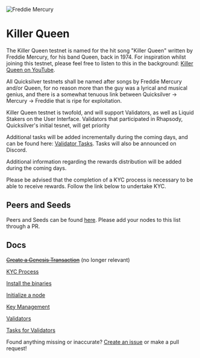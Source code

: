 ![Freddie Mercury](https://static.miraheze.org/nonciclopediawiki/thumb/8/84/Freddie_Mercury_simpson.png/200px-Freddie_Mercury_simpson.png)

# Killer Queen
The Killer Queen testnet is named for the hit song "Killer Queen" written by Freddie Mercury, for his band Queen, back in 1974. For inspiration whilst joining this testnet, please feel free to listen to this in the background: [Killer Queen on YouTube](https://www.youtube.com/watch?v=2ZBtPf7FOoM).

All Quicksilver testnets shall be named after songs by Freddie Mercury and/or Queen, for no reason more than the guy was a lyrical and musical genius, and there is a somewhat tenuous link between Quicksilver -> Mercury -> Freddie that is ripe for exploitation. 

Killer Queen testnet is twofold, and will support Validators, as well as Liquid Stakers on the User Interface. Validators that participated in Rhapsody, Quicksilver's initial tesnet, will get priority 

Additional tasks will be added incrementally during the coming days, and can be found here: [Validator Tasks](/killerqueen/VALIDATOR_TASKS.md). Tasks will also be announced on Discord.

Additional information regarding the rewards distribution will be added during the coming days. 

Please be advised that the completion of a KYC process is necessary to be able to receive rewards. Follow the link below to undertake KYC.

## Peers and Seeds

Peers and Seeds can be found [here](/killerqueen/PEERS_SEEDS.md). Please add your nodes to this list through a PR.

## Docs

~~[Create a Genesis Transaction](/killerqueen/GENESIS.md)~~ (no longer relevant)

[KYC Process](/killerqueen/KYC.md)

[Install the binaries](/killerqueen/INSTALL.md)

[Initialize a node](/killerqueen/INITIALIZE.md)

[Key Management](/killerqueen/KEYS.md)

[Validators](/killerqueen/VALIDATE.md)

[Tasks for Validators](/killerqueen/VALIDATOR_TASKS.md)

Found anything missing or inaccurate? [Create an issue](https://github.com/ingenuity-build/testnets/issues) or make a pull request!
